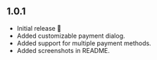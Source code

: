 ## 1.0.1
- Initial release 🎉
- Added customizable payment dialog.
- Added support for multiple payment methods.
- Added screenshots in README.
